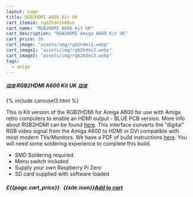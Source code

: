 ```yaml
---
layout: page
title: RGB2HDMI A600 Kit UK
cart_itemid: rgb2hdmi600uk
cart_name: "RGB2HDMI A600 Kit UK"
cart_description: "RGB2HDMI Amiga A600 Kit UK"
cart_price: 50
cart_image: "assets/img/rgb2hdmi1.webp"
cart_image1: "assets/img/rgb2hdmi2.webp"
cart_image2: "assets/img/rgb2hdmi3.webp"
tags: 
  - amiga
---
```


##### 🇬🇧 RGB2HDMI A600 Kit UK 🇬🇧

{% include carousel3.html %}

This is Kit version of the RGB2HDMI for Amiga A600 for use with Amiga retro computers to enable an HDMI output - BLUE PCB version. More info about RGB2HDMI can be found <a href="https://github.com/hoglet67/RGBtoHDMI" target="_blank">here</a>. This interface converts the "digital" RGB video signal from the Amiga A600 to HDMI or DVI compatible with most modern TVs/Monitors. We have a PDF of build instructions <a href="https://drive.google.com/file/d/1BZqvoRvd_eKfiigI4OzxefKQvmjXzQ9d/view?usp=sharing" target="_blank">here</a>. You will need some soldering experience to complete this build.

* SMD Soldering required
* Menu switch included
* Supply your own Raspberry Pi Zero
* SD card supplied with software loaded

##### £{{page.cart_price}} &nbsp; {{site.icon}}[Add to cart](/cart#{{page.cart_itemid}})